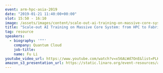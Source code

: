 ```yaml
---
event: arm-hpc-asia-2019
date: "2019-01-21 11:40:00+00:00"
slot: 15:50	- 16:10
image: /assets/images/content/scale-out-ai-training-on-massive-core-system.jpg
title: "Scale-out AI Training on Massive Core System: from HPC to Fabric-based SOC"
tag: resource
speakers:
  - biography: '""'
    company: Quantum Cloud
    job-title:
    name: Fu Li
youtube_video_url: https://www.youtube.com/watch?v=x56ALWd7OnE&list=PLKZSArYQptsPLGSEUycUowh9oy8WF_epV&index=15&t=0s
amazon_s3_presentation_url: https://static.linaro.org/event-resources/arm-hpc-2019/slides/Scale-outAITrainingonMassiveCoreSystem_fromHPCToFabric-basedSOC5.pdf
---
```

